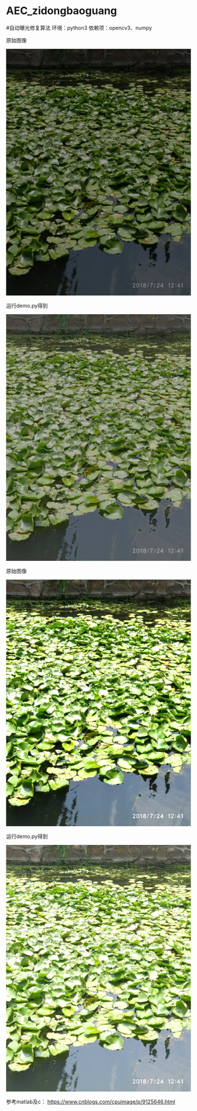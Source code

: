 # AEC_zidongbaoguang
#自动曝光修复算法
环境：python3
依赖项：opencv3、numpy


原始图像

![](https://github.com/labAxiaoming/AEC_zidongbaoguang/blob/master/0.jpg)

运行demo.py得到

![](https://github.com/labAxiaoming/AEC_zidongbaoguang/blob/master/out.jpg)

原始图像

![](https://github.com/labAxiaoming/AEC_zidongbaoguang/blob/master/02.jpg)

运行demo.py得到

![](https://github.com/labAxiaoming/AEC_zidongbaoguang/blob/master/out02.jpg)




参考matlab及c：
https://www.cnblogs.com/cpuimage/p/9125646.html


